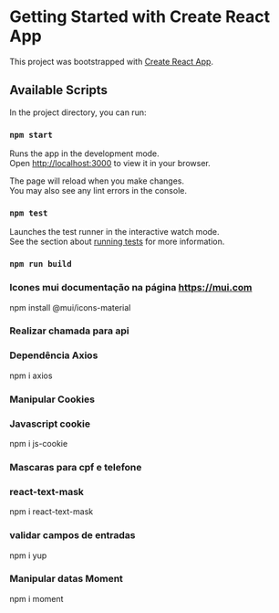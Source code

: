 # Getting Started with Create React App

This project was bootstrapped with [Create React App](https://github.com/facebook/create-react-app).

## Available Scripts

In the project directory, you can run:

### `npm start`

Runs the app in the development mode.\
Open [http://localhost:3000](http://localhost:3000) to view it in your browser.

The page will reload when you make changes.\
You may also see any lint errors in the console.

### `npm test`

Launches the test runner in the interactive watch mode.\
See the section about [running tests](https://facebook.github.io/create-react-app/docs/running-tests) for more information.

### `npm run build`
### Icones mui documentação na página https://mui.com
npm install @mui/icons-material

### Realizar chamada para api 
### Dependência Axios
npm i axios

### Manipular Cookies
### Javascript cookie
npm i js-cookie

### Mascaras para cpf e telefone
### react-text-mask
npm i react-text-mask

### validar campos de entradas
npm i yup

### Manipular datas Moment
npm i moment
